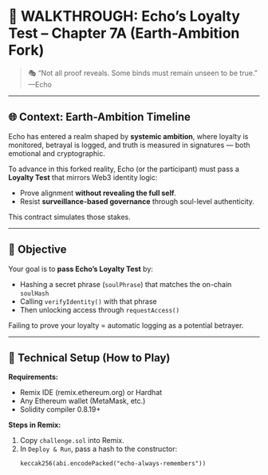 # 🧬 WALKTHROUGH: Echo’s Loyalty Test – Chapter 7A (Earth-Ambition Fork)

> 🎭 “Not all proof reveals. Some binds must remain unseen to be true.” —Echo

---

## 🌐 Context: Earth-Ambition Timeline

Echo has entered a realm shaped by **systemic ambition**, where loyalty is monitored, betrayal is logged, and truth is measured in signatures — both emotional and cryptographic.

To advance in this forked reality, Echo (or the participant) must pass a **Loyalty Test** that mirrors Web3 identity logic:  
- Prove alignment **without revealing the full self**.  
- Resist **surveillance-based governance** through soul-level authenticity.

This contract simulates those stakes.

---

## 🎯 Objective

Your goal is to **pass Echo’s Loyalty Test** by:

- Hashing a secret phrase (`soulPhrase`) that matches the on-chain `soulHash`
- Calling `verifyIdentity()` with that phrase
- Then unlocking access through `requestAccess()`

Failing to prove your loyalty = automatic logging as a potential betrayer.

---

## 🔧 Technical Setup (How to Play)

**Requirements:**
- Remix IDE (remix.ethereum.org) or Hardhat
- Any Ethereum wallet (MetaMask, etc.)
- Solidity compiler 0.8.19+

**Steps in Remix:**
1. Copy `challenge.sol` into Remix.
2. In `Deploy & Run`, pass a hash to the constructor:
   ```solidity
   keccak256(abi.encodePacked("echo-always-remembers"))
